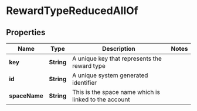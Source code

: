 

# RewardTypeReducedAllOf


## Properties

Name | Type | Description | Notes
------------ | ------------- | ------------- | -------------
**key** | **String** | A unique key that represents the reward type | 
**id** | **String** | A unique system generated identifier | 
**spaceName** | **String** | This is the space name which is linked to the account | 



